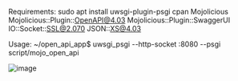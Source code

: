 Requirements:
sudo apt install uwsgi-plugin-psgi
cpan Mojolicious Mojolicious::Plugin::OpenAPI@4.03 Mojolicious::Plugin::SwaggerUI IO::Socket::SSL@2.070 JSON::XS@4.03

Usage:
~/open_api_app$ uwsgi_psgi --http-socket :8080 --psgi script/mojo_open_api

![image](https://github.com/boot4root/mojolicious_openAPI/assets/85632791/e485d63b-4550-462c-a747-3914e24ad5ab)
